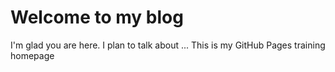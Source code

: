 # Welcome to my blog

I'm glad you are here. I plan to talk about ...
This is my GitHub Pages training homepage
